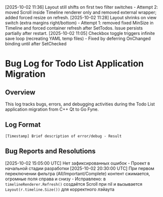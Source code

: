 [2025-10-02 11:36] Layout still shifts on first two filter switches - Attempt 2: moved Scroll inside Timeline renderer only and removed external wrapper; added forced resize on refresh.
[2025-10-02 11:28] Layout shrinks on view switch (extra margins right/bottom) - Attempt 1: removed fixed MinSize in Timeline and forced container refresh after SetTodos. Issue persists partially after restart.
[2025-10-02 11:05] Checkbox toggle triggers infinite save loop (recreating YAML temp files) - Fixed by deferring OnChanged binding until after SetChecked
# Bug Log for Todo List Application Migration

## Overview
This log tracks bugs, errors, and debugging activities during the Todo List application migration from C++ Qt to Go Fyne.

## Log Format
```
[Timestamp] Brief description of error/debug - Result
```

## Bug Reports and Resolutions

[2025-10-02 15:05:00 UTC] Нет зафиксированных ошибок - Проект в начальной стадии разработки
[2025-10-02 20:30:00 UTC] При первом переключении фильтра (All/Important/Complete) контент сжимается, огромные поля справа и снизу - Исправлено: в `timelineRenderer.Refresh()` создаётся Scroll при nil и вызывается `Layout(r.timeline.Size())` для корректного лэйаута
